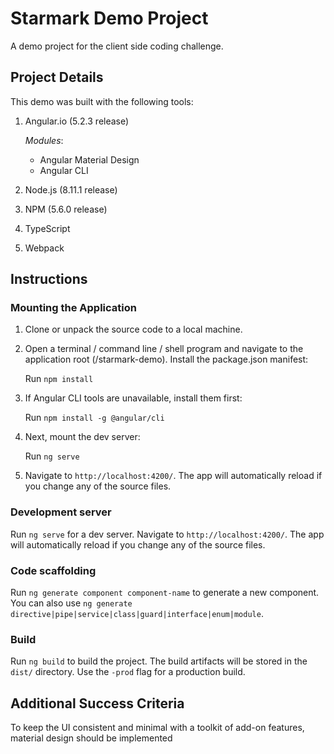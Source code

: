 Starmark Demo Project
=====================

A demo project for the client side coding challenge.

Project Details
---------------
This demo was built with the following tools:

1. Angular.io (5.2.3 release)

   *Modules*: 
   - Angular Material Design
   - Angular CLI

2. Node.js (8.11.1 release)
3. NPM (5.6.0 release)
4. TypeScript
5. Webpack

Instructions
------------

### Mounting the Application

1. Clone or unpack the source code to a local machine.
2. Open a terminal / command line / shell program and navigate to the application root (/starmark-demo).
   Install the package.json manifest:
   
   Run `npm install`
3. If Angular CLI tools are unavailable, install them first: 
   
   Run `npm install -g @angular/cli`
3. Next, mount the dev server:
   
   Run `ng serve` 
4. Navigate to `http://localhost:4200/`. The app will automatically reload if you change any of the source files.

### Development server

Run `ng serve` for a dev server. Navigate to `http://localhost:4200/`. The app will automatically reload if you change any of the source files.

### Code scaffolding

Run `ng generate component component-name` to generate a new component. You can also use `ng generate directive|pipe|service|class|guard|interface|enum|module`.

### Build

Run `ng build` to build the project. The build artifacts will be stored in the `dist/` directory. Use the `-prod` flag for a production build.


Additional Success Criteria
---------------------------
To keep the UI consistent and minimal with a toolkit of add-on features, material design should be implemented





